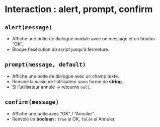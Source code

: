 # Interaction : alert, prompt, confirm

## `alert(message)`
- Affiche une boîte de dialogue modale avec un message et un bouton “OK”.
- Bloque l'exécution du script jusqu'à fermeture.

## `prompt(message, default)`
- Affiche une boîte de dialogue avec un champ texte.
- Renvoie la saisie de l’utilisateur sous forme de **string**.
- Si l’utilisateur annule → retourne `null`.

## `confirm(message)`
- Affiche une boîte avec “OK” / “Annuler”.
- Renvoie un **boolean** : `true` si OK, `false` si Annuler.
